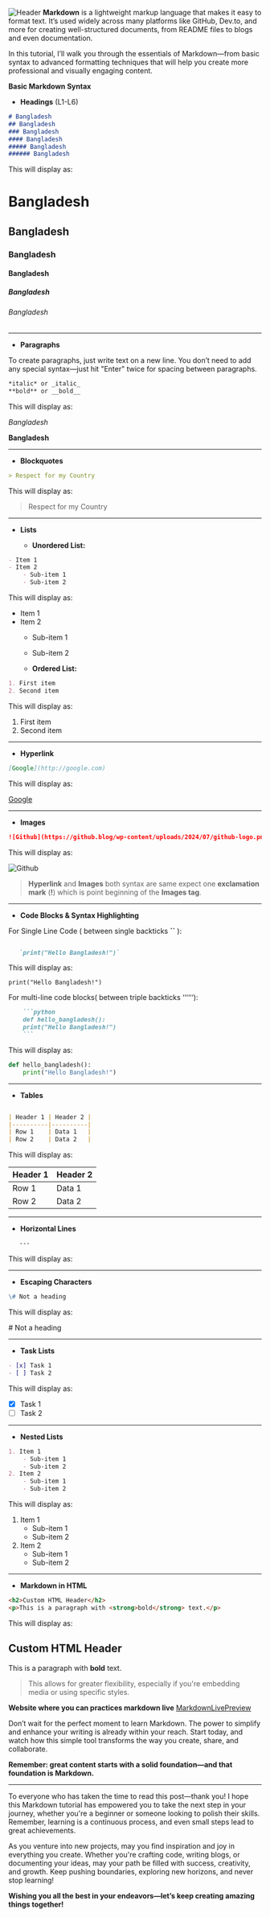 ![Header](./header-image-of-markdown.png)
__Markdown__ is a lightweight markup language that makes it easy to format text. It’s used widely across many platforms like GitHub, Dev.to, and more for creating well-structured documents, from README files to blogs and even documentation.

In this tutorial, I’ll walk you through the essentials of Markdown—from basic syntax to advanced formatting techniques that will help you create more professional and visually engaging content.


**Basic Markdown Syntax**
- __Headings__ (L1-L6)
```markdown
# Bangladesh
## Bangladesh
### Bangladesh
#### Bangladesh
##### Bangladesh
###### Bangladesh
```
This will display as:
# Bangladesh
## Bangladesh
### Bangladesh
#### Bangladesh
##### Bangladesh
###### Bangladesh
---

- __Paragraphs__

To create paragraphs, just write text on a new line. You don’t need to add any special syntax—just hit "Enter" twice for spacing between paragraphs.

```markdown
*italic* or _italic_  
**bold** or __bold__
```
This will display as:

*Bangladesh*

**Bangladesh**

---

- __Blockquotes__
```markdown
> Respect for my Country
```
This will display as:

> Respect for my Country

---
- __Lists__

  - __Unordered List:__
```markdown
- Item 1
- Item 2
    - Sub-item 1
    - Sub-item 2
```
This will display as:

- Item 1
- Item 2
    - Sub-item 1
    - Sub-item 2
    

  -  __Ordered List:__
```markdown
1. First item
2. Second item
```
This will display as:

1. First item
2. Second item

---

- __Hyperlink__
```markdown
[Google](http://google.com)
```
This will display as:

[Google](http://google.com)

---

- __Images__
```markdown
![Github](https://github.blog/wp-content/uploads/2024/07/github-logo.png)
```
This will display as:

![Github](https://github.blog/wp-content/uploads/2024/07/github-logo.png)

> __Hyperlink__ and __Images__ both syntax are same expect one __exclamation mark__ (**!**) which is point beginning of the __Images tag__.

---
- __Code Blocks & Syntax Highlighting__

For Single Line Code ( between single backticks **``** ):

```markdown

   `print("Hello Bangladesh!")`

```
This will display as:

`print("Hello Bangladesh!")`


For multi-line code blocks( between triple backticks ‘‘‘‘‘‘):

```markdown
    ```python
    def hello_bangladesh():
    print("Hello Bangladesh!")
    ```
```

This will display as:

```python
def hello_bangladesh():
    print("Hello Bangladesh!")
```
---

- __Tables__

```markdown

| Header 1 | Header 2 |
|----------|----------|
| Row 1    | Data 1   |
| Row 2    | Data 2   |

```
This will display as:

| Header 1 | Header 2 |
|----------|----------|
| Row 1    | Data 1   |
| Row 2    | Data 2   |

---

- __Horizontal Lines__

```markdown
   ---
```
This will display as:


---

- __Escaping Characters__

```markdown
\# Not a heading
```
This will display as:

\# Not a heading

---

- __Task Lists__

```markdown
- [x] Task 1
- [ ] Task 2
```
This will display as:

- [x] Task 1
- [ ] Task 2

---

- __Nested Lists__

```markdown
1. Item 1
    - Sub-item 1
    - Sub-item 2
2. Item 2
    - Sub-item 1
    - Sub-item 2
```
This will display as:

1. Item 1
    - Sub-item 1
    - Sub-item 2
2. Item 2
    - Sub-item 1
    - Sub-item 2

---

- __Markdown in HTML__

```markdown
<h2>Custom HTML Header</h2>
<p>This is a paragraph with <strong>bold</strong> text.</p>
```

This will display as:

<h2>Custom HTML Header</h2>
<p>This is a paragraph with <strong>bold</strong> text.</p>


> This allows for greater flexibility, especially if you're embedding media or using specific styles.


**Website where you can practices markdown live**
[MarkdownLivePreview](https://markdownlivepreview.com/)


Don’t wait for the perfect moment to learn Markdown. The power to simplify and enhance your writing is already within your reach. Start today, and watch how this simple tool transforms the way you create, share, and collaborate.

**Remember: great content starts with a solid foundation—and that foundation is Markdown.**

---

To everyone who has taken the time to read this post—thank you! I hope this Markdown tutorial has empowered you to take the next step in your journey, whether you're a beginner or someone looking to polish their skills. Remember, learning is a continuous process, and even small steps lead to great achievements.

As you venture into new projects, may you find inspiration and joy in everything you create. Whether you're crafting code, writing blogs, or documenting your ideas, may your path be filled with success, creativity, and growth. Keep pushing boundaries, exploring new horizons, and never stop learning!

**Wishing you all the best in your endeavors—let’s keep creating amazing things together!**


